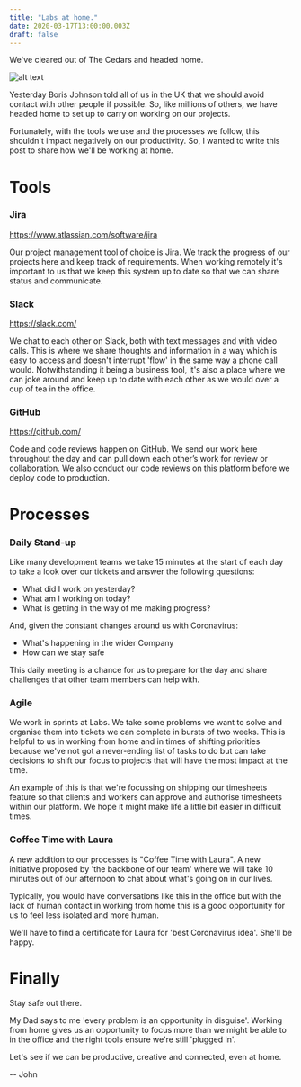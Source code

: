 ```yaml
---
title: "Labs at home."
date: 2020-03-17T13:00:00.003Z
draft: false
---
```


We've cleared out of The Cedars and headed home.

![alt text](/images/cedars.png "The Cedars")

Yesterday Boris Johnson told all of us in the UK that we should avoid contact with other people if possible. So, like millions of others, we have headed home to set up to carry on working on our projects.

Fortunately, with the tools we use and the processes we follow, this shouldn't impact negatively on our productivity. So, I wanted to write this post to share how we'll be working at home.

# Tools

### Jira
https://www.atlassian.com/software/jira

Our project management tool of choice is Jira. We track the progress of our projects here and keep track of requirements. When working remotely it's important to us that we keep this system up to date so that we can share status and communicate.

### Slack
https://slack.com/

We chat to each other on Slack, both with text messages and with video calls. This is where we share thoughts and information in a way which is easy to access and doesn't interrupt 'flow' in the same way a phone call would. Notwithstanding it being a business tool, it's also a place where we can joke around and keep up to date with each other as we would over a cup of tea in the office.

### GitHub
https://github.com/

Code and code reviews happen on GitHub. We send our work here throughout the day and can pull down each other’s work for review or collaboration. We also conduct our code reviews on this platform before we deploy code to production.

# Processes

### Daily Stand-up

Like many development teams we take 15 minutes at the start of each day to take a look over our tickets and answer the following questions:

- What did I work on yesterday?
- What am I working on today?
- What is getting in the way of me making progress?

And, given the constant changes around us with Coronavirus:

- What's happening in the wider Company
- How can we stay safe

This daily meeting is a chance for us to prepare for the day and share challenges that other team members can help with.

### Agile

We work in sprints at Labs. We take some problems we want to solve and organise them into tickets we can complete in bursts of two weeks. This is helpful to us in working from home and in times of shifting priorities because we've not got a never-ending list of tasks to do but can take decisions to shift our focus to projects that will have the most impact at the time.

An example of this is that we're focussing on shipping our timesheets feature so that clients and workers can approve and authorise timesheets within our platform. We hope it might make life a little bit easier in difficult times.

### Coffee Time with Laura

A new addition to our processes is "Coffee Time with Laura". A new initiative proposed by 'the backbone of our team' where we will take 10 minutes out of our afternoon to chat about what's going on in our lives.

Typically, you would have conversations like this in the office but with the lack of human contact in working from home this is a good opportunity for us to feel less isolated and more human.

We'll have to find a certificate for Laura for 'best Coronavirus idea'. She'll be happy.

# Finally

Stay safe out there.

My Dad says to me 'every problem is an opportunity in disguise'. Working from home gives us an opportunity to focus more than we might be able to in the office and the right tools ensure we're still 'plugged in'.

Let's see if we can be productive, creative and connected, even at home.

-- John

